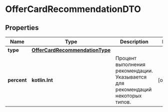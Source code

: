 
# OfferCardRecommendationDTO

## Properties
| Name | Type | Description | Notes |
| ------------ | ------------- | ------------- | ------------- |
| **type** | [**OfferCardRecommendationType**](OfferCardRecommendationType.md) |  |  |
| **percent** | **kotlin.Int** | Процент выполнения рекомендации. Указывается для рекомендаций некоторых типов. |  [optional] |



